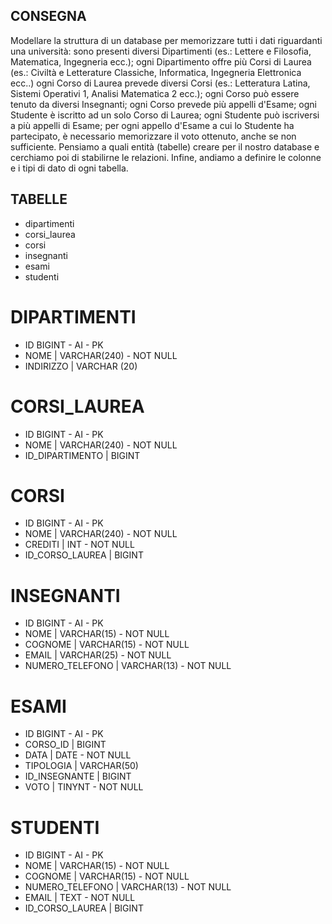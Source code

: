 ## CONSEGNA 
Modellare la struttura di un database per memorizzare tutti i dati riguardanti una università:
sono presenti diversi Dipartimenti (es.: Lettere e Filosofia, Matematica, Ingegneria ecc.);
ogni Dipartimento offre più Corsi di Laurea (es.: Civiltà e Letterature Classiche, Informatica, Ingegneria Elettronica ecc..)
ogni Corso di Laurea prevede diversi Corsi (es.: Letteratura Latina, Sistemi Operativi 1, Analisi Matematica 2 ecc.);
ogni Corso può essere tenuto da diversi Insegnanti;
ogni Corso prevede più appelli d'Esame;
ogni Studente è iscritto ad un solo Corso di Laurea;
ogni Studente può iscriversi a più appelli di Esame;
per ogni appello d'Esame a cui lo Studente ha partecipato, è necessario memorizzare il voto ottenuto, anche se non sufficiente. Pensiamo a quali entità (tabelle) creare per il nostro database e cerchiamo poi di stabilirne le relazioni. Infine, andiamo a definire le colonne e i tipi di dato di ogni tabella.

## TABELLE 
 - dipartimenti
 - corsi_laurea
 - corsi
 - insegnanti
 - esami
 - studenti
 



 # DIPARTIMENTI
 - ID BIGINT - AI - PK
 - NOME | VARCHAR(240) - NOT NULL
 - INDIRIZZO | VARCHAR (20)

 # CORSI_LAUREA
 - ID BIGINT - AI - PK 
 - NOME | VARCHAR(240) - NOT NULL
 - ID_DIPARTIMENTO | BIGINT

 # CORSI
 - ID BIGINT  - AI - PK
 - NOME | VARCHAR(240) - NOT NULL
 - CREDITI | INT - NOT NULL
 - ID_CORSO_LAUREA | BIGINT

 # INSEGNANTI
 - ID BIGINT -  AI - PK
 - NOME | VARCHAR(15) - NOT NULL
 - COGNOME | VARCHAR(15) - NOT NULL
 - EMAIL | VARCHAR(25) - NOT NULL
 - NUMERO_TELEFONO  | VARCHAR(13) - NOT NULL

 # ESAMI
 - ID BIGINT - AI - PK
 - CORSO_ID | BIGINT 
 - DATA | DATE - NOT NULL 
 - TIPOLOGIA | VARCHAR(50)
 - ID_INSEGNANTE | BIGINT 
 - VOTO | TINYNT - NOT NULL

 # STUDENTI
 - ID BIGINT - AI - PK
 - NOME | VARCHAR(15) - NOT NULL
 - COGNOME | VARCHAR(15) - NOT NULL
 - NUMERO_TELEFONO | VARCHAR(13) - NOT NULL
 - EMAIL | TEXT - NOT NULL
 - ID_CORSO_LAUREA | BIGINT 

 